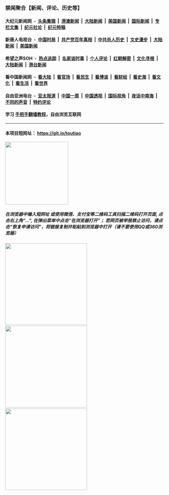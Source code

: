 ### 禁闻聚合【新闻、评论、历史等】

#### 大纪元新闻网 &nbsp;-&nbsp; [头条集锦](indexes/E头条集锦.md?t=02091411) &nbsp;|&nbsp; [港澳新闻](indexes/E港澳新闻.md?t=02091411)  &nbsp;|&nbsp; [大陆新闻](indexes/E大陆新闻.md?t=02091411) &nbsp;|&nbsp; [美国新闻](indexes/E美国新闻.md?t=02091411) &nbsp;|&nbsp; [国际新闻](indexes/E国际新闻.md?t=02091411) &nbsp;|&nbsp; [专栏文集](indexes/E专栏文集.md?t=02091411) &nbsp;|&nbsp; [纪元社论](indexes/E纪元社论.md?t=02091411) &nbsp;|&nbsp; [纪元特稿](indexes/E纪元特稿.md?t=02091411) 

#### 新唐人电视台 &nbsp;-&nbsp; [中国时局](indexes/N中国时局.md?t=02091411) &nbsp;|&nbsp; [共产党百年真相](indexes/N共产党百年真相.md?t=02091411) &nbsp;|&nbsp; [中共杀人历史](indexes/N中共杀人历史.md?t=02091411) &nbsp;|&nbsp; [文史漫步](indexes/N文史漫步.md?t=02091411) &nbsp;|&nbsp; [大陆新闻](indexes/N大陆新闻.md?t=02091411) &nbsp;|&nbsp; [美国新闻](indexes/N美国新闻.md?t=02091411)

#### 希望之声SOH &nbsp;-&nbsp; [热点追踪](indexes/H热点追踪.md?t=02091411) &nbsp;|&nbsp; [名家谈时事](indexes/H名家谈时事.md?t=02091411) &nbsp;|&nbsp; [个人评论](indexes/H个人评论.md?t=02091411)  &nbsp;|&nbsp; [红朝解密](indexes/H红朝解密.md?t=02091411) &nbsp;|&nbsp; [文化寻根](indexes/H文化寻根.md?t=02091411) &nbsp;|&nbsp; [大陆新闻](indexes/H大陆新闻.md?t=02091411) &nbsp;|&nbsp; [港台新闻](indexes/H港台新闻.md?t=02091411)

#### 看中国新闻网 &nbsp;-&nbsp; [看大陆](indexes/S看大陆.md?t=02091411) &nbsp;|&nbsp; [看官场](indexes/S看官场.md?t=02091411) &nbsp;|&nbsp; [看民生](indexes/S看民生.md?t=02091411)  &nbsp;|&nbsp; [看博谈](indexes/S看博谈.md?t=02091411) &nbsp;|&nbsp; [看财经](indexes/S看财经.md?t=02091411) &nbsp;|&nbsp; [看史海](indexes/S看史海.md?t=02091411) &nbsp;|&nbsp; [看文化](indexes/S看文化.md?t=02091411) &nbsp;|&nbsp; [看生活](indexes/S看生活.md?t=02091411) &nbsp;|&nbsp; [看世界](indexes/S看世界.md?t=02091411)

#### 自由亚洲电台 &nbsp;-&nbsp; [亚太报道](indexes/R亚太报道.md?t=02091411) &nbsp;|&nbsp; [中国一周](indexes/R中国一周.md?t=02091411) &nbsp;|&nbsp; [中国透视](indexes/R中国透视.md?t=02091411)  &nbsp;|&nbsp; [国际视角](indexes/R国际视角.md?t=02091411) &nbsp;|&nbsp; [夜话中南海](indexes/R夜话中南海.md?t=02091411) &nbsp;|&nbsp; [不同的声音](indexes/R不同的声音.md?t=02091411) &nbsp;|&nbsp; [特约评论](indexes/R特约评论.md?t=02091411)

#### 学习 [手把手翻墙教程](https://github.com/gfw-breaker/guides/wiki)，自由浏览互联网

----

#### 本项目短网址： https://git.io/toutiao
<img src="https://raw.githubusercontent.com/gfw-breaker/banned-news/master/scripts/img/qr.png" width="200px"/>  

##### 在浏览器中输入短网址 或使用微信、支付宝等二维码工具扫描二维码打开页面, 点击右上角"...", 在弹出菜单中点击“在浏览器打开”； 若网页被举报禁止访问，请点击“恢复申请访问”，将链接复制并粘贴到浏览器中打开（请不要使用QQ或360浏览器）

<img src="https://raw.githubusercontent.com/gfw-breaker/banned-news/master/scripts/img/1.png" width="260px"/> &nbsp; <img src="https://raw.githubusercontent.com/gfw-breaker/banned-news/master/scripts/img/2.png" width="260px"/> &nbsp; <img src="https://raw.githubusercontent.com/gfw-breaker/banned-news/master/scripts/img/3.png" width="260px"/>
